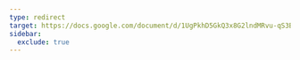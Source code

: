 ```yaml
---
type: redirect
target: https://docs.google.com/document/d/1UgPkhD5GkQ3x8G2lndMRvu-qS3BUq_REBmLraMObBZo/edit?tab=t.0 
sidebar:
  exclude: true
---
```

